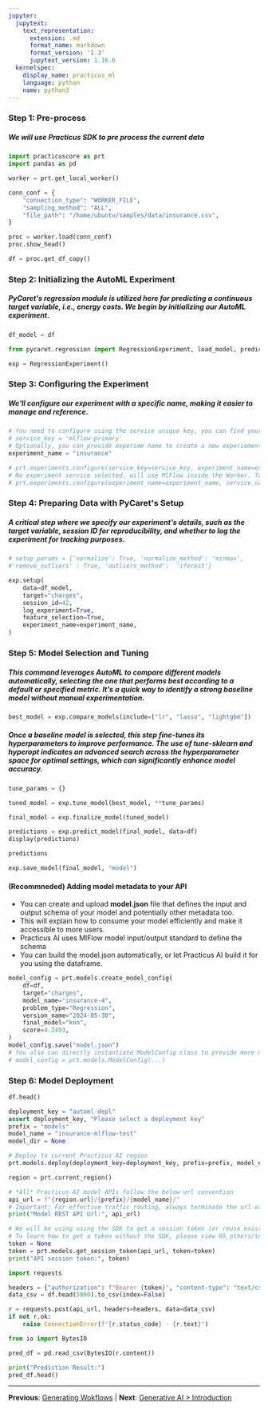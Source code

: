 ```yaml
---
jupyter:
  jupytext:
    text_representation:
      extension: .md
      format_name: markdown
      format_version: '1.3'
      jupytext_version: 1.16.6
  kernelspec:
    display_name: practicus_ml
    language: python
    name: python3
---
```


### Step 1: Pre-process

##### We will use Practicus SDK to pre process the current data

```python
import practicuscore as prt
import pandas as pd

worker = prt.get_local_worker()
```

```python
conn_conf = {
    "connection_type": "WORKER_FILE",
    "sampling_method": "ALL",
    "file_path": "/home/ubuntu/samples/data/insurance.csv",
}

proc = worker.load(conn_conf)
proc.show_head()
```

```python
df = proc.get_df_copy()
```

### Step 2: Initializing the AutoML Experiment

##### PyCaret's regression module is utilized here for predicting a continuous target variable, i.e., energy costs. We begin by initializing our AutoML experiment.

```python
df_model = df
```

```python
from pycaret.regression import RegressionExperiment, load_model, predict_model

exp = RegressionExperiment()
```

### Step 3: Configuring the Experiment

##### We'll configure our experiment with a specific name, making it easier to manage and reference.

```python
# You need to configure using the service unique key, you can find your key on the "Practicus AI Admin Console"
# service_key = 'mlflow-primary'
# Optionally, you can provide experime name to create a new experiement while configuring
experiment_name = "insurance"

# prt.experiments.configure(service_key=service_key, experiment_name=experiment_name)
# No experiment service selected, will use MlFlow inside the Worker. To configu3re manually:
# prt.experiments.configure(experiment_name=experiment_name, service_name='Experiment service name')
```

### Step 4: Preparing Data with PyCaret's Setup
##### A critical step where we specify our experiment's details, such as the target variable, session ID for reproducibility, and whether to log the experiment for tracking purposes.

```python
# setup_params = {'normalize': True, 'normalize_method': 'minmax',
#'remove_outliers' : True, 'outliers_method':  'iforest'}
```

```python
exp.setup(
    data=df_model,
    target="charges",
    session_id=42,
    log_experiment=True,
    feature_selection=True,
    experiment_name=experiment_name,
)
```

### Step 5: Model Selection and Tuning


##### This command leverages AutoML to compare different models automatically, selecting the one that performs best according to a default or specified metric. It's a quick way to identify a strong baseline model without manual experimentation.

```python
best_model = exp.compare_models(include=["lr", "lasso", "lightgbm"])
```

##### Once a baseline model is selected, this step fine-tunes its hyperparameters to improve performance. The use of tune-sklearn and hyperopt indicates an advanced search across the hyperparameter space for optimal settings, which can significantly enhance model accuracy.


```python
tune_params = {}
```

```python
tuned_model = exp.tune_model(best_model, **tune_params)
```

```python
final_model = exp.finalize_model(tuned_model)
```

```python
predictions = exp.predict_model(final_model, data=df)
display(predictions)
```

```python
predictions
```

```python
exp.save_model(final_model, "model")
```

#### (Recommneded) Adding model metadata to your API
- You can create and upload **model.json** file that defines the input and output schema of your model and potentially other metadata too.
- This will explain how to consume your model efficiently and make it accessible to more users.
- Practicus AI uses MlFlow model input/output standard to define the schema
- You can build the model.json automatically, or let Practicus AI build it for you using the dataframe.

```python
model_config = prt.models.create_model_config(
    df=df,
    target="charges",
    model_name="insurance-4",
    problem_type="Regression",
    version_name="2024-05-30",
    final_model="knn",
    score=4.2493,
)
model_config.save("model.json")
# You also can directly instantiate ModelConfig class to provide more metadata elements
# model_config = prt.models.ModelConfig(...)
```

### Step 6: Model Deployment

```python
df.head()
```

```python
deployment_key = "automl-depl"
assert deployment_key, "Please select a deployment key"
prefix = "models"
model_name = "insurance-mlflow-test"
model_dir = None
```

```python
# Deploy to current Practicus AI region
prt.models.deploy(deployment_key=deployment_key, prefix=prefix, model_name=model_name, model_dir=model_dir)
```

```python
region = prt.current_region()

# *All* Practicus AI model APIs follow the below url convention
api_url = f"{region.url}/{prefix}/{model_name}/"
# Important: For effective traffic routing, always terminate the url with / at the end.
print("Model REST API Url:", api_url)
```

```python
# We will be using using the SDK to get a session token (or reuse existing, if not expired).
# To learn how to get a token without the SDK, please view 05_others/tokens sample notebook
token = None
token = prt.models.get_session_token(api_url, token=token)
print("API session token:", token)
```

```python
import requests

headers = {"authorization": f"Bearer {token}", "content-type": "text/csv"}
data_csv = df.head(5000).to_csv(index=False)

r = requests.post(api_url, headers=headers, data=data_csv)
if not r.ok:
    raise ConnectionError(f"{r.status_code} - {r.text}")

from io import BytesIO

pred_df = pd.read_csv(BytesIO(r.content))

print("Prediction Result:")
pred_df.head()
```


---

**Previous**: [Generating Wokflows](../AI-Studio/generating-wokflows.md) | **Next**: [Generative AI > Introduction](../../generative-ai/introduction.md)

